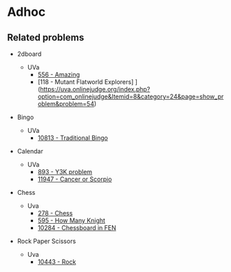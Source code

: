 # Adhoc

## Related problems
- 2dboard
  - UVa
    - [556 - Amazing ](http://uva.onlinejudge.org/index.php?option=com_onlinejudge&Itemid=8&page=show_problem&problem=497)
    - [118 - Mutant Flatworld Explorers] ](https://uva.onlinejudge.org/index.php?option=com_onlinejudge&Itemid=8&category=24&page=show_problem&problem=54)


- Bingo
  - UVa
    - [10813 - Traditional Bingo](http://uva.onlinejudge.org/index.php?option=onlinejudge&page=show_problem&problem=1754)


- Calendar
  - UVa
    - [893 - Y3K problem](http://uva.onlinejudge.org/index.php?option=com_onlinejudge&Itemid=8&category=24&page=show_problem&problem=834)
    - [11947 - Cancer or Scorpio](http://uva.onlinejudge.org/index.php?option=com_onlinejudge&Itemid=8&category=24&page=show_problem&problem=3098)


- Chess
  - Uva
    - [278 - Chess](http://uva.onlinejudge.org/index.php?option=com_onlinejudge&Itemid=8&category=24&page=show_problem&problem=214)
    - [595 - How Many Knight](http://uva.onlinejudge.org/index.php?option=com_onlinejudge&Itemid=8&category=24&page=show_problem&problem=637)
    - [10284 - Chessboard in FEN](http://uva.onlinejudge.org/index.php?option=com_onlinejudge&Itemid=8&category=24&page=show_problem&problem=1225)


- Rock Paper Scissors
  - Uva
    - [10443 - Rock](http://uva.onlinejudge.org/index.php?option=com_onlinejudge&Itemid=8&category=24&page=show_problem&problem=1384)
